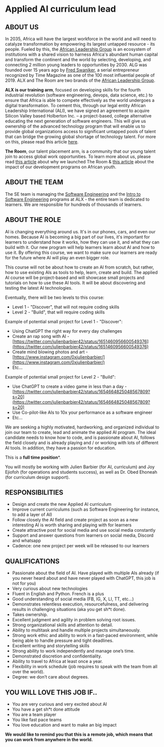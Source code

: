 # Applied AI curriculum lead

## ABOUT US

In 2035, Africa will have the largest workforce in the world and will need to catalyze transformation by empowering its largest untapped resource - its people.
Fueled by this, the [African Leadership Group](https://algroup.org/) is an ecosystem of institutions with a shared vision to harness Africa's abundant human capital and transform the continent and the world by selecting, developing, and connecting 2 million young leaders to opportunities by 2030.
ALG was founded over 15 years ago by [Fred Swaniker](https://time.com/collection/100-most-influential-people-2019/5567703/fred-swaniker/), a serial entrepreneur recognized by Time Magazine as one of the 100 most influential people of 2019.
ALX and The Room are two brands of the [African Leadership Group](https://algroup.org/). 


**ALX is our training arm**, focused on developing skills for the fourth industrial revolution (software engineering, devops, data science, etc.) to ensure that Africa is able to compete effectively as the world undergoes a digital transformation.
To cement this, through our legal entity  African Leadership International (ALI), we have signed an agreement to acquire Silicon Valley based Holberton Inc. – a project-based, college alternative educating the next generation of software engineers.
This will give us ownership of the advanced technology program that will enable us to provide global organizations access to significant untapped pools of talent that can bridge the growing global shortage of technology talent.
For more on this, please read this article [here](https://www.linkedin.com/pulse/africa-comes-silicon-valley-fred-swaniker/?trackingId=Vxz4ynHrTdKfkOF4URKLtQ%3D%3D). 


**The Room**, our talent placement arm, is a community that our young talent join to access global work opportunities. To learn more about us, please read [this article](https://www.linkedin.com/pulse/relationships-how-change-world-fred-swaniker/) about why we launched The Room & [this article](https://www.linkedin.com/pulse/most-inspiring-conversation-ive-had-year-fred-swaniker/?trackingId=hneNVU%2BjUqov2R6A2CD6Dw%3D%3D) about the impact of our development programs on African youth. 


## ABOUT THE TEAM

The SE team is managing the [Software Engineering](https://www.alxafrica.com/software-engineering-plus/) and the [Intro to Software Engineering](https://www.alxafrica.com/intro-to-software-engineering/) programs at ALX - the entire team is dedicated to learners.
We are responsible for hundreds of thousands of learners.


## ABOUT THE ROLE

AI is changing everything around us.
It's in our phones, cars, and even our homes.
Because AI is becoming a big part of our lives, it's important for learners to understand how it works, how they can use it, and what they can build with it.
Our new program will help learners learn about AI and how to use it.
By offering this course, we want to make sure our learners are ready for the future where AI will play an even bigger role.

This course will not be about how to create an AI from scratch, but rather, how to use existing AIs as tools to help, learn, create and build.
The applied AI course will be project-based and will showcase small projects and tutorials on how to use these AI tools.
It will be about discovering and testing the latest AI technologies. 


Eventually, there will be two levels to this course:
- Level 1 - "Discover", that will not require coding skills
- Level 2 - "Build", that will require coding skills


Example of potential small project for Level 1 - "Discover":
- Using ChatGPT the right way for every day challenges
- Create an rap song with AI - [https://twitter.com/julienbarbier42/status/1651460956600549376](https://twitter.com/julienbarbier42/status/1651460956600549376)
- Create mind blowing photos and art - [https://www.instagram.com/0xjulienbarbier/](https://www.instagram.com/0xjulienbarbier/)
- Etc...


Example of potential small project for Level 2 - "Build":
- Use ChatGPT to create a video game in less than a day - [https://twitter.com/julienbarbier42/status/1654664825048567809?s=20](https://twitter.com/julienbarbier42/status/1654664825048567809?s=20)
- Use Co-pilot-like AIs to 10x your performance as a software engineer
- Etc...


We are seeking a highly motivated, hardworking, and organized individual to join our team to create, lead and animate the applied AI program.
The ideal candidate needs to know how to code, and is passionate about AI, follows the field closely and is already playing and / or working with lots of different AI tools.
In addition, they have a passion for education.


This is a **full time position***.

You will mostly be working with Julien Barbier (for AI, curriculum) and Joy Ejiofoh (for operations and students success), as well as Dr. Obed Ehoneah (for curriculum design support).


## RESPONSIBILITIES

- Design and create the new Applied AI curriculum
- Improve current curriculums (such as Software Engineering for instance, to add a layer of AI)
- Follow closely the AI field and create project as soon as a new interesting AI is worth sharing and playing with for learners
- Create attractive post for social media and use social media constantly
- Support and answer questions from learners on social media, Discord and whatsapp
- Cadence: one new project per week will be released to our learners


## QUALIFICATIONS

- Passionate about the field of AI. Have played with multiple AIs already (if you never heard about and have never played with ChatGPT, this job is not for you)
- Very curious about new technologies
- Fluent in English and Python. French is a plus
- Good understanding of social media (FB, IG, X, LI, TT, etc…)
- Demonstrates relentless execution, resourcefulness, and delivering results in challenging situations (aka you get sh*t done).
- Takes ownership.
- Excellent judgment and agility in problem solving root issues.
- Strong organizational skills and attention to detail.
- Ability to multitask and handle multiple projects simultaneously. 
- Strong work ethic and ability to work in a fast-paced environment, while being able to handle pressure and tight deadlines.
- Excellent writing and storytelling skills
- Strong ability to work independently and manage one’s time.
- Demonstrated discretion and confidentiality.
- Ability to travel to Africa at least once a year.
- Flexibility in work schedule (job requires to speak with the team from all over the world).
- Degree: we don’t care about degrees.


## YOU WILL LOVE THIS JOB IF..

- You are very curious and very excited about AI
- You have a get sh\*t done attitude
- You are a team player
- You like fast pace teams
- You love education and want to make an big impact


**We would like to remind you that this is a remote job, which means that you can work from anywhere in the world.**
